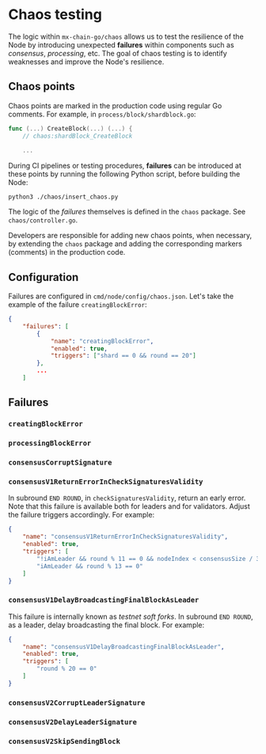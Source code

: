 # Chaos testing

The logic within `mx-chain-go/chaos` allows us to test the resilience of the Node by introducing unexpected **failures** within components such as _consensus_, _processing_, etc. The goal of chaos testing is to identify weaknesses and improve the Node's resilience.

## Chaos points

Chaos points are marked in the production code using regular Go comments. For example, in `process/block/shardblock.go`:

```go
func (...) CreateBlock(...) (...) {
	// chaos:shardBlock_CreateBlock
    
    ...
```

During CI pipelines or testing procedures, **failures** can be introduced at these points by running the following Python script, before building the Node:

```
python3 ./chaos/insert_chaos.py
```

The logic of the _failures_ themselves is defined in the `chaos` package. See `chaos/controller.go`.

Developers are responsible for adding new chaos points, when necessary, by extending the `chaos` package and adding the corresponding markers (comments) in the production code.

## Configuration

Failures are configured in `cmd/node/config/chaos.json`. Let's take the example of the failure `creatingBlockError`:

```json
{
    "failures": [
        {
            "name": "creatingBlockError",
            "enabled": true,
            "triggers": ["shard == 0 && round == 20"]
        },
        ...
    ]
```

## Failures

### `creatingBlockError`

### `processingBlockError`

### `consensusCorruptSignature`

### `consensusV1ReturnErrorInCheckSignaturesValidity`

In subround `END ROUND`, in `checkSignaturesValidity`, return an early error. Note that this failure is available both for leaders and for validators. Adjust the failure triggers accordingly. For example:

```json
{
    "name": "consensusV1ReturnErrorInCheckSignaturesValidity",
    "enabled": true,
    "triggers": [
        "!iAmLeader && round % 11 == 0 && nodeIndex < consensusSize / 3",
        "iAmLeader && round % 13 == 0"
    ]
}
```

### `consensusV1DelayBroadcastingFinalBlockAsLeader`

This failure is internally known as _testnet soft forks_. In subround `END ROUND`, as a leader, delay broadcasting the final block. For example:

```json
{
    "name": "consensusV1DelayBroadcastingFinalBlockAsLeader",
    "enabled": true,
    "triggers": [
        "round % 20 == 0"
    ]
}
```

### `consensusV2CorruptLeaderSignature`

### `consensusV2DelayLeaderSignature`

### `consensusV2SkipSendingBlock`
